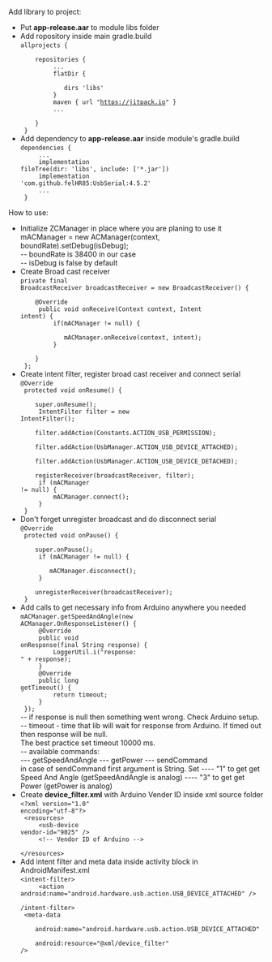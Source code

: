 Add library to project:
- Put <b>app-release.aar</b> to module libs folder
- Add ropository inside main gradle.build  <br>
<code>allprojects {<br>
&emsp;&emsp;&emsp;&emsp;repositories {<br>
&emsp;&emsp;&emsp;&emsp;&emsp;&emsp;&emsp;&emsp;...<br>
&emsp;&emsp;&emsp;&emsp;&emsp;&emsp;&emsp;&emsp;flatDir {<br>
&emsp;&emsp;&emsp;&emsp;&emsp;&emsp;&emsp;&emsp;&emsp;&emsp;&emsp;&emsp;dirs 'libs'<br>
&emsp;&emsp;&emsp;&emsp;&emsp;&emsp;&emsp;&emsp;}<br>
&emsp;&emsp;&emsp;&emsp;&emsp;&emsp;&emsp;&emsp;maven { url "https://jitpack.io" }<br>
&emsp;&emsp;&emsp;&emsp;&emsp;&emsp;&emsp;&emsp;...<br>
&emsp;&emsp;&emsp;&emsp;}<br>
}</code>
- Add dependency to <b>app-release.aar</b> inside module's gradle.build<br>
<code>dependencies {<br>
&emsp;&emsp;&emsp;&emsp;...<br>
&emsp;&emsp;&emsp;&emsp;implementation fileTree(dir: 'libs', include: ['*.jar'])<br>
&emsp;&emsp;&emsp;&emsp;implementation 'com.github.felHR85:UsbSerial:4.5.2'<br>
&emsp;&emsp;&emsp;&emsp;...<br>
}</code>

How to use:<br>
- Initialize ZCManager in place where you are planing to use it
mACManager = new ACManager(context, boundRate).setDebug(isDebug); <br>
-- boundRate is 38400 in our case<br>
-- isDebug is false by default<br>
- Create Broad cast receiver <br>
<code>private final BroadcastReceiver broadcastReceiver = new BroadcastReceiver() {<br>
&emsp;&emsp;&emsp;&emsp;@Override<br>
&emsp;&emsp;&emsp;&emsp;public void onReceive(Context context, Intent intent) {<br>
&emsp;&emsp;&emsp;&emsp;&emsp;&emsp;&emsp;&emsp;if(mACManager != null) {<br>
&emsp;&emsp;&emsp;&emsp;&emsp;&emsp;&emsp;&emsp;&emsp;&emsp;&emsp;&emsp;mACManager.onReceive(context, intent);<br>
&emsp;&emsp;&emsp;&emsp;&emsp;&emsp;&emsp;&emsp;}<br>
&emsp;&emsp;&emsp;&emsp;}<br>
};</code>
- Create intent filter, register broad cast receiver and connect serial<br>
<code>@Override<br>
protected void onResume() {<br>
&emsp;&emsp;&emsp;&emsp;super.onResume();<br>
&emsp;&emsp;&emsp;&emsp;IntentFilter filter = new IntentFilter();<br>
&emsp;&emsp;&emsp;&emsp;filter.addAction(Constants.ACTION_USB_PERMISSION);<br>
&emsp;&emsp;&emsp;&emsp;filter.addAction(UsbManager.ACTION_USB_DEVICE_ATTACHED);<br>
&emsp;&emsp;&emsp;&emsp;filter.addAction(UsbManager.ACTION_USB_DEVICE_DETACHED);<br>
&emsp;&emsp;&emsp;&emsp;registerReceiver(broadcastReceiver, filter);<br>
&emsp;&emsp;&emsp;&emsp;if (mACManager != null) {<br>
&emsp;&emsp;&emsp;&emsp;&emsp;&emsp;&emsp;&emsp;mACManager.connect();<br>
&emsp;&emsp;&emsp;&emsp;}<br>
}</code>
- Don't forget unregister broadcast and do disconnect serial<br>
<code>@Override<br>
protected void onPause() {<br>
&emsp;&emsp;&emsp;&emsp;super.onPause();<br>
&emsp;&emsp;&emsp;&emsp;if (mACManager != null) {<br>
&emsp;&emsp;&emsp;&emsp;&emsp;&emsp;&emsp;&emsp;mACManager.disconnect();<br>
&emsp;&emsp;&emsp;&emsp;}<br>
&emsp;&emsp;&emsp;&emsp;unregisterReceiver(broadcastReceiver);<br>
}</code>
- Add calls to get necessary info from Arduino anywhere you needed <br>
<code>mACManager.getSpeedAndAngle(new ACManager.OnResponseListener() {<br>
&emsp;&emsp;&emsp;&emsp;@Override<br>
&emsp;&emsp;&emsp;&emsp;public void onResponse(final String response) {<br>
&emsp;&emsp;&emsp;&emsp;&emsp;&emsp;&emsp;&emsp;LoggerUtil.i("response: " + response);<br>
&emsp;&emsp;&emsp;&emsp;}<br>
&emsp;&emsp;&emsp;&emsp;@Override<br>
&emsp;&emsp;&emsp;&emsp;public long getTimeout() {<br>
&emsp;&emsp;&emsp;&emsp;&emsp;&emsp;&emsp;&emsp;return timeout;<br>
&emsp;&emsp;&emsp;&emsp;}<br>
});</code> <br>
-- if response is null then something went wrong. Check Arduino setup.<br>
-- timeout - time that lib will wait for response from Arduino. If timed out then response will be null.<br> The best practice set timeout 10000 ms.<br>
-- available commands: <br>
--- getSpeedAndAngle
--- getPower
--- sendCommand <br>
in case of sendCommand first argument is String. Set
---- "1" to get get Speed And Angle (getSpeedAndAngle is analog)
---- "3" to get get Power (getPower is analog)
- Create <b>device_filter.xml</b> with Arduino Vender ID inside xml source folder <br>
<code>&lt;?xml version="1.0" encoding="utf-8"?&gt;<br>
&lt;resources&gt;<br>
&emsp;&emsp;&emsp;&emsp;&lt;usb-device vendor-id="9025" /&gt;<br>
&emsp;&emsp;&emsp;&emsp;&lt;!-- Vendor ID of Arduino --><br>
&lt;/resources&gt;</code>
- Add intent filter and meta data inside activity block in AndroidManifest.xml<br>
<code>&lt;intent-filter&gt;<br>
&emsp;&emsp;&emsp;&emsp;&lt;action android:name="android.hardware.usb.action.USB_DEVICE_ATTACHED" /&gt;<br>
/intent-filter&gt;<br>
&lt;meta-data<br>
&emsp;&emsp;&emsp;&emsp;android:name="android.hardware.usb.action.USB_DEVICE_ATTACHED"<br>
&emsp;&emsp;&emsp;&emsp;android:resource="@xml/device_filter" <br>/&gt;</code>

